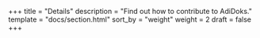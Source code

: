 +++
title = "Details"
description = "Find out how to contribute to AdiDoks."
template = "docs/section.html"
sort_by = "weight"
weight = 2
draft = false
+++
